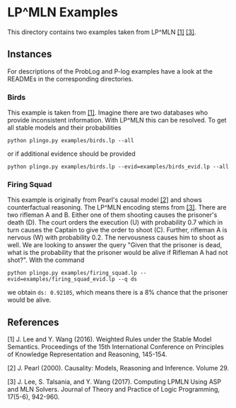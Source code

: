 # LP^MLN Examples

This directory contains two examples taken from LP^MLN [[1]](#1) [[3]](#3).


## Instances
For descriptions of the ProbLog and P-log examples have a look at the READMEs in the corresponding directories.
### Birds
This example is taken from [[1]](#1). Imagine there are two databases who provide inconsistent information. With LP^MLN this can be resolved. To get all stable models and their probabilities
```
python plingo.py examples/birds.lp --all
```
or if additional evidence should be provided
```
python plingo.py examples/birds.lp --evid=examples/birds_evid.lp --all
```

### Firing Squad
This example is originally from Pearl's causal model [[2]](#2) and shows counterfactual reasoning. The LP^MLN encoding stems from [[3]](#3). There are two rifleman A and B. Either one of them shooting causes the prisoner's death (D). The court orders the execution (U) with probability 0.7 which in turn causes the Captain to give the order to shoot (C). Further, rifleman A is nervous (W) with probability 0.2. The nervousness causes him to shoot as well. We are looking to answer the query "Given that the prisoner is dead, what is the probability that the prisoner would be alive if Rifleman A had not shot?". 
With the command
```
python plingo.py examples/firing_squad.lp --evid=examples/firing_squad_evid.lp --q ds
```
we obtain `ds: 0.92105`, which means there is a 8% chance that the prisoner would be alive.
## References
<a id="1">[1]</a>
J. Lee and Y. Wang (2016).
Weighted Rules under the Stable Model Semantics.
Proceedings of the 15th International Conference on Principles of Knowledge Representation and Reasoning, 145-154.

<a id="2">[2]</a>
J. Pearl (2000).
Causality: Models, Reasoning and Inference.
Volume 29.

<a id="3">[3]</a>
J. Lee, S. Talsania, and Y. Wang (2017).
Computing LPMLN Using ASP and MLN Solvers.
Journal of Theory and Practice of Logic Programming, 17(5-6), 942-960.
